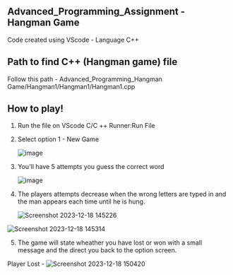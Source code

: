 Advanced_Programming_Assignment - Hangman Game 
---------------------------------------------------------------------------------
Code created using VScode - Language C++ 

Path to find C++ (Hangman game) file
---------------------------------------------------------
Follow this path - Advanced_Programming_Hangman Game/Hangman1/Hangman1/Hangman1.cpp

How to play!
---------------------------------------------------
1. Run the file on VScode C/C ++ Runner:Run File
2. Select option 1 - New Game
   
   ![image](https://github.com/Celiix/Advanced_Programming_Hangman-Game/assets/92170983/96c42643-cf82-4335-9a11-c932cdf2feb4)

3. You'll have 5 attempts you guess the correct word

   ![image](https://github.com/Celiix/Advanced_Programming_Hangman-Game/assets/92170983/535229b9-924e-4282-a5dd-c345f958e206)

4. The players attempts decrease when the wrong letters are typed in and the man appears each time until he is hung.

   ![Screenshot 2023-12-18 145226](https://github.com/Celiix/Advanced_Programming_Hangman-Game/assets/92170983/3da402a4-0e35-4631-97ee-6ec8930eb1f3)

![Screenshot 2023-12-18 145314](https://github.com/Celiix/Advanced_Programming_Hangman-Game/assets/92170983/9f60b459-e841-4b4c-9863-eb1c26e69e3e)

5. The game will state wheather you have lost or won with a small message and the direct you back to the option screen.

Player Lost - 
![Screenshot 2023-12-18 150420](https://github.com/Celiix/Advanced_Programming_Hangman-Game/assets/92170983/f54d7ceb-560b-4654-b5e0-c0457d816c93)

   
